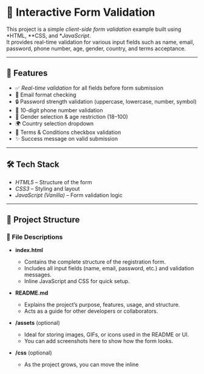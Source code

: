 # 📝 Interactive Form Validation

This project is a simple *client-side form validation* example built using *HTML, **CSS, and **JavaScript*.  
It provides real-time validation for various input fields such as name, email, password, phone number, age, gender, country, and terms acceptance.

---

## 🚀 Features

- ✅ *Real-time validation* for all fields before form submission  
- 📧 Email format checking  
- 🔒 Password strength validation (uppercase, lowercase, number, symbol)  
- 📱 10-digit phone number validation  
- 🧍 Gender selection & age restriction (18–100)  
- 🌍 Country selection dropdown  
- 📜 Terms & Conditions checkbox validation  
- ✨ Success message on valid submission

---

## 🛠 Tech Stack

- *HTML5* – Structure of the form  
- *CSS3* – Styling and layout  
- *JavaScript (Vanilla)* – Form validation logic

---

## 📂 Project Structure

### 📝 File Descriptions

- **index.html**  
  - Contains the complete structure of the registration form.  
  - Includes all input fields (name, email, password, etc.) and validation messages.  
  - Inline JavaScript and CSS for quick setup.

- **README.md**  
  - Explains the project’s purpose, features, usage, and structure.  
  - Acts as a guide for other developers or collaborators.

- **/assets** (optional)  
  - Ideal for storing images, GIFs, or icons used in the README or UI.  
  - You can add screenshots here to show how the form looks.

- **/css** (optional)  
  - As the project grows, you can move the inline <style> into style.css for better maintainability.

- **/js** (optional)  
  - Similarly, the inline <script> can be moved to script.js to separate concerns and keep index.html clean.

---

👉 *Tip:* Keeping your files organized makes it easier to maintain the project, collaborate with others, and scale in the future.

